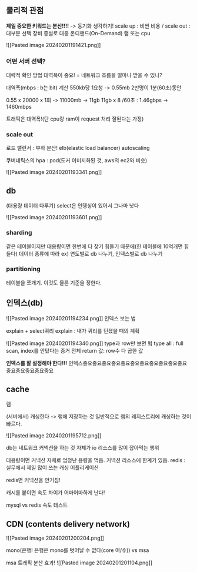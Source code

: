 
## 물리적 관점
**제일 중요한 키워드는 분산!!!!** -> 동기화 생각하기!
scale up : 비싼 비용 / scale out : 대부분 선택
장비 증설로 대응
온디맨드(On-Demand)
램 또는 cpu

![[Pasted image 20240201191421.png]]

### 어떤 서버 선택?
대략적 확인 방법
대역폭이 중요! = 네트워크 흐름을 얼마나 받을 수 있나?

대역폭(mbps : b는 bit) 계산
550kb당 1요청 -> 0.55mb
2만명이 1분(60초)동안

0.55 x 20000 x 1회 -> 11000mb -> 11gb
11gb x 8 /60초 : 1.46gbps -> 1460mbps


트래픽은 대역폭!(단 cpu랑 ram이 request 처리 잘된다는 가정)

### scale out
로드 밸런서 : 부하 분산! 
elb(elastic load balancer)
autoscaling

쿠버네틱스의 hpa : pod(도커 이미지화된 것, aws의 ec2와 비슷)

![[Pasted image 20240201193341.png]]

## db
(대용량 데이터 다루기)
select은 인뎅싱이 있어서 그나마 낫다

![[Pasted image 20240201193601.png]]

### sharding
같은 테이블이지만 대용량이면 한번에 다 찾기 힘들기 때문에(한 테이블에 10억개면 힘들다) 데이터 종류에 따라 ex) 연도별로 db 나누기, 인덱스별로 db 나누기

### partitioning
테이블을 쪼개기. 이것도 물론 기준을 정한다.

## 인덱스(db)
![[Pasted image 20240201194234.png]]
인덱스 보는 법

explain + select쿼리
explain : 내가 쿼리를 던졌을 때의 계획

![[Pasted image 20240201194340.png]]
type과 row만 보면 됨
type all : full scan, index를 안탔다는 증거
전체 return 값: row수 다 곱한 값

**인덱스를 잘 설정해야 한다!!!**
인덱스중요중요중요중요중요중요중요중요중요중요중요중요중요중요중요중요

## cache
램

(서버에서) 캐싱한다 -> 램에 저장하는 것
일반적으로 램의 레지스트리에 캐싱하는 것이 빠르다.

![[Pasted image 20240201195712.png]]

db는 네트워크 커넥션을 하는 것 자체가 io 리소스를 많이 잡아먹는 행위

대용량이면 커넥션 자체로 엄청난 용량을 먹음. 커넥션 리소스에 한계가 있음.
redis : 실무에서 제일 많이 쓰는 캐싱 어플리케이션

redis면 커넥션을 안거침!

캐시를 붙이면 속도 차이가 어마어마하게 난다!

mysql vs redis 속도 테스트

## CDN (contents delivery network)
![[Pasted image 20240201200204.png]]

mono(은행! 은행은 mono를 벗어날 수 없다(core 여/수)) vs msa

msa 트래픽 분산 효과!
![[Pasted image 20240201201104.png]]